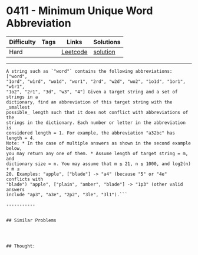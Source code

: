 # 0411 - Minimum Unique Word Abbreviation

Difficulty  | Tags | Links | Solutions
----------- | ---- | ----- | -----
Hard |  | [Leetcode](https://leetcode.com/problems/minimum-unique-word-abbreviation) | [solution](https://leetcode.com/problems/minimum-unique-word-abbreviation/solution/)


-----------

```
A string such as `"word"` contains the following abbreviations: ["word",
"1ord", "w1rd", "wo1d", "wor1", "2rd", "w2d", "wo2", "1o1d", "1or1", "w1r1",
"1o2", "2r1", "3d", "w3", "4"] Given a target string and a set of strings in a
dictionary, find an abbreviation of this target string with the _smallest
possible_ length such that it does not conflict with abbreviations of the
strings in the dictionary. Each number or letter in the abbreviation is
considered length = 1. For example, the abbreviation "a32bc" has length = 4.
Note: * In the case of multiple answers as shown in the second example below,
you may return any one of them. * Assume length of target string = m, and
dictionary size = n. You may assume that m ≤ 21, n ≤ 1000, and log2(n) + m ≤
20. Examples: "apple", ["blade"] -> "a4" (because "5" or "4e" conflicts with
"blade") "apple", ["plain", "amber", "blade"] -> "1p3" (other valid answers
include "ap3", "a3e", "2p2", "3le", "3l1").```

-----------


## Similar Problems




## Thought:
